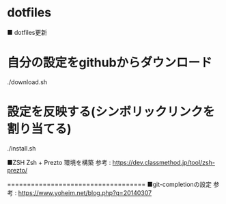 # dotfiles


■ dotfiles更新

# 自分の設定をgithubからダウンロード
./download.sh

# 設定を反映する(シンボリックリンクを割り当てる)
./install.sh

■ZSH Zsh + Prezto 環境を構築
参考 :  https://dev.classmethod.jp/tool/zsh-prezto/

===================================
■git-completionの設定
参考 :  https://www.yoheim.net/blog.php?q=20140307
